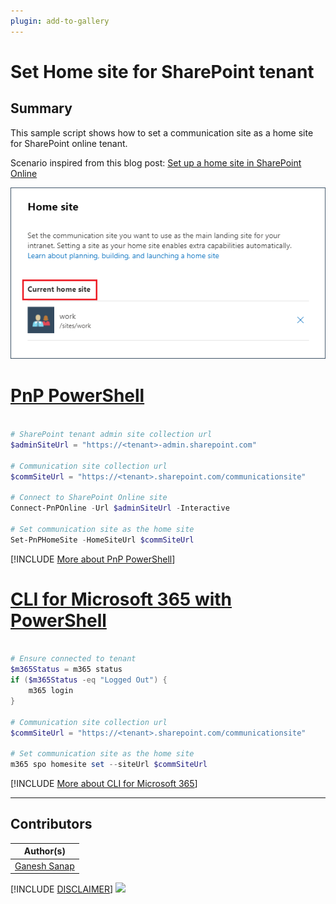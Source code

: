 ```yaml
---
plugin: add-to-gallery
---
```


# Set Home site for SharePoint tenant

## Summary

This sample script shows how to set a communication site as a home site for SharePoint online tenant.

Scenario inspired from this blog post: [Set up a home site in SharePoint Online](https://ganeshsanapblogs.wordpress.com/2021/03/17/set-up-a-home-site-in-sharepoint-online)

![Outupt Screenshot](assets/output.png)

# [PnP PowerShell](#tab/pnpps)

```powershell

# SharePoint tenant admin site collection url
$adminSiteUrl = "https://<tenant>-admin.sharepoint.com"

# Communication site collection url
$commSiteUrl = "https://<tenant>.sharepoint.com/communicationsite"

# Connect to SharePoint Online site  
Connect-PnPOnline -Url $adminSiteUrl -Interactive

# Set communication site as the home site
Set-PnPHomeSite -HomeSiteUrl $commSiteUrl

```
[!INCLUDE [More about PnP PowerShell](../../docfx/includes/MORE-PNPPS.md)]

# [CLI for Microsoft 365 with PowerShell](#tab/cli-m365-ps)
```powershell

# Ensure connected to tenant
$m365Status = m365 status
if ($m365Status -eq "Logged Out") {
    m365 login
}

# Communication site collection url
$commSiteUrl = "https://<tenant>.sharepoint.com/communicationsite"

# Set communication site as the home site
m365 spo homesite set --siteUrl $commSiteUrl

```
[!INCLUDE [More about CLI for Microsoft 365](../../docfx/includes/MORE-CLIM365.md)]

***

## Contributors

| Author(s) |
|-----------|
| [Ganesh Sanap](https://twitter.com/GaneshSanap20) |


[!INCLUDE [DISCLAIMER](../../docfx/includes/DISCLAIMER.md)]
<img src="https://pnptelemetry.azurewebsites.net/script-samples/scripts/spo-set-home-site" aria-hidden="true" />
